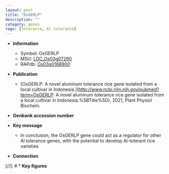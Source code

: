 ```yaml
---
layout: post
title: "OsGERLP"
description: ""
category: genes
tags: [tolerance, Al tolerance]
---
```


* **Information**  
    + Symbol: OsGERLP  
    + MSU: [LOC_Os03g07290](http://rice.uga.edu/cgi-bin/ORF_infopage.cgi?orf=LOC_Os03g07290)  
    + RAPdb: [Os03g0168900](https://rapdb.dna.affrc.go.jp/locus/?name=Os03g0168900)  

* **Publication**  
    + [OsGERLP: A novel aluminum tolerance rice gene isolated from a local cultivar in Indonesia.](http://www.ncbi.nlm.nih.gov/pubmed?term=OsGERLP: A novel aluminum tolerance rice gene isolated from a local cultivar in Indonesia.%5BTitle%5D), 2021, Plant Physiol Biochem.

* **Genbank accession number**  

* **Key message**  
    + In conclusion, the OsGERLP gene could act as a regulator for other Al tolerance genes, with the potential to develop Al-tolerant rice varieties

* **Connection**  

[//]: # * **Key figures**  


